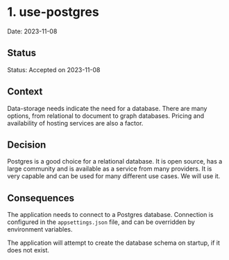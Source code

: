 # 1. use-postgres

Date: 2023-11-08

## Status

Status: Accepted on 2023-11-08


## Context

Data-storage needs indicate the need for a database. There are many options, from
relational to document to graph databases. Pricing and availability of hosting
services are also a factor.

## Decision

Postgres is a good choice for a relational database. It is open source, has a
large community and is available as a service from many providers. It is very
capable and can be used for many different use cases. We will use it.

## Consequences

The application needs to connect to a Postgres database. Connection is configured
in the `appsettings.json` file, and can be overridden by environment variables.

The application will attempt to create the database schema on startup, if it does
not exist.
